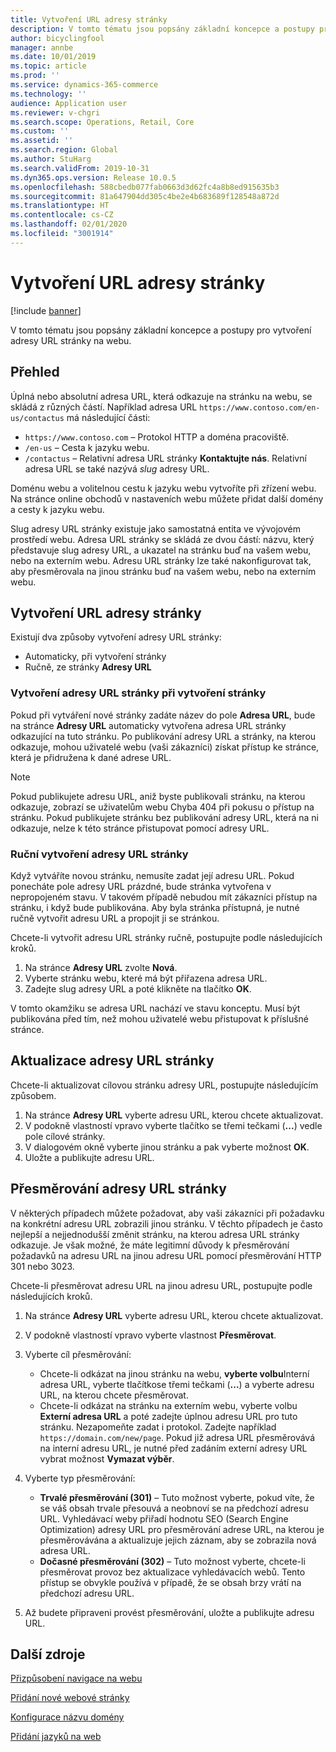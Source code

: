 ```yaml
---
title: Vytvoření URL adresy stránky
description: V tomto tématu jsou popsány základní koncepce a postupy pro vytvoření adresy URL stránky na webu.
author: bicyclingfool
manager: annbe
ms.date: 10/01/2019
ms.topic: article
ms.prod: ''
ms.service: dynamics-365-commerce
ms.technology: ''
audience: Application user
ms.reviewer: v-chgri
ms.search.scope: Operations, Retail, Core
ms.custom: ''
ms.assetid: ''
ms.search.region: Global
ms.author: StuHarg
ms.search.validFrom: 2019-10-31
ms.dyn365.ops.version: Release 10.0.5
ms.openlocfilehash: 588cbedb077fab0663d3d62fc4a8b8ed915635b3
ms.sourcegitcommit: 81a647904dd305c4be2e4b683689f128548a872d
ms.translationtype: HT
ms.contentlocale: cs-CZ
ms.lasthandoff: 02/01/2020
ms.locfileid: "3001914"
---
```

# <a name="create-a-page-url"></a>Vytvoření URL adresy stránky


[!include [banner](includes/banner.md)]

V tomto tématu jsou popsány základní koncepce a postupy pro vytvoření adresy URL stránky na webu.

## <a name="overview"></a>Přehled

Úplná nebo absolutní adresa URL, která odkazuje na stránku na webu, se skládá z různých částí. Například adresa URL `https://www.contoso.com/en-us/contactus` má následující části:

- `https://www.contoso.com` – Protokol HTTP a doména pracoviště.
- `/en-us` – Cesta k jazyku webu.
- `/contactus` – Relativní adresa URL stránky **Kontaktujte nás**. Relativní adresa URL se také nazývá *slug* adresy URL.

Doménu webu a volitelnou cestu k jazyku webu vytvoříte při zřízení webu. Na stránce online obchodů v nastaveních webu můžete přidat další domény a cesty k jazyku webu.

Slug adresy URL stránky existuje jako samostatná entita ve vývojovém prostředí webu. Adresa URL stránky se skládá ze dvou částí: názvu, který představuje slug adresy URL, a ukazatel na stránku buď na vašem webu, nebo na externím webu. Adresu URL stránky lze také nakonfigurovat tak, aby přesměrovala na jinou stránku buď na vašem webu, nebo na externím webu.

## <a name="create-a-page-url"></a>Vytvoření URL adresy stránky

Existují dva způsoby vytvoření adresy URL stránky:

- Automaticky, při vytvoření stránky
- Ručně, ze stránky **Adresy URL**

### <a name="create-a-page-url-when-you-create-a-page"></a>Vytvoření adresy URL stránky při vytvoření stránky

Pokud při vytváření nové stránky zadáte název do pole **Adresa URL**, bude na stránce **Adresy URL** automaticky vytvořena adresa URL stránky odkazující na tuto stránku. Po publikování adresy URL a stránky, na kterou odkazuje, mohou uživatelé webu (vaši zákazníci) získat přístup ke stránce, která je přidružena k dané adrese URL.

> [!NOTE]
> Pokud publikujete adresu URL, aniž byste publikovali stránku, na kterou odkazuje, zobrazí se uživatelům webu Chyba 404 při pokusu o přístup na stránku. Pokud publikujete stránku bez publikování adresy URL, která na ni odkazuje, nelze k této stránce přistupovat pomocí adresy URL.

### <a name="manually-create-a-page-url"></a>Ruční vytvoření adresy URL stránky

Když vytváříte novou stránku, nemusíte zadat její adresu URL. Pokud ponecháte pole adresy URL prázdné, bude stránka vytvořena v nepropojeném stavu. V takovém případě nebudou mít zákazníci přístup na stránku, i když bude publikována. Aby byla stránka přístupná, je nutné ručně vytvořit adresu URL a propojit ji se stránkou.

Chcete-li vytvořit adresu URL stránky ručně, postupujte podle následujících kroků.

1. Na stránce **Adresy URL** zvolte **Nová**.
1. Vyberte stránku webu, které má být přiřazena adresa URL.
1. Zadejte slug adresy URL a poté klikněte na tlačítko **OK**.

V tomto okamžiku se adresa URL nachází ve stavu konceptu. Musí být publikována před tím, než mohou uživatelé webu přistupovat k příslušné stránce.

## <a name="update-a-page-url"></a>Aktualizace adresy URL stránky

Chcete-li aktualizovat cílovou stránku adresy URL, postupujte následujícím způsobem.

1. Na stránce **Adresy URL** vyberte adresu URL, kterou chcete aktualizovat.
1. V podokně vlastností vpravo vyberte tlačítko se třemi tečkami (**...**) vedle pole cílové stránky.
1. V dialogovém okně vyberte jinou stránku a pak vyberte možnost **OK**.
1. Uložte a publikujte adresu URL.

## <a name="redirect-a-page-url"></a>Přesměrování adresy URL stránky

V některých případech můžete požadovat, aby vaši zákazníci při požadavku na konkrétní adresu URL zobrazili jinou stránku. V těchto případech je často nejlepší a nejjednodušší změnit stránku, na kterou adresa URL stránky odkazuje. Je však možné, že máte legitimní důvody k přesměrování požadavků na adresu URL na jinou adresu URL pomocí přesměrování HTTP 301 nebo 3023.

Chcete-li přesměrovat adresu URL na jinou adresu URL, postupujte podle následujících kroků.

1. Na stránce **Adresy URL** vyberte adresu URL, kterou chcete aktualizovat.
1. V podokně vlastností vpravo vyberte vlastnost **Přesměrovat**.
1. Vyberte cíl přesměrování:

    - Chcete-li odkázat na jinou stránku na webu, **vyberte volbu**Interní adresa URL, vyberte tlačítkose třemi tečkami (**...**) a vyberte adresu URL, na kterou chcete přesměrovat.
    - Chcete-li odkázat na stránku na externím webu, vyberte volbu **Externí adresa URL** a poté zadejte úplnou adresu URL pro tuto stránku. Nezapomeňte zadat i protokol. Zadejte například `https://domain.com/new/page`. Pokud již adresa URL přesměrovává na interní adresu URL, je nutné před zadáním externí adresy URL vybrat možnost **Vymazat výběr**.

1. Vyberte typ přesměrování:

    - **Trvalé přesměrování (301)** – Tuto možnost vyberte, pokud víte, že se váš obsah trvale přesouvá a neobnoví se na předchozí adresu URL. Vyhledávací weby přiřadí hodnotu SEO (Search Engine Optimization) adresy URL pro přesměrování adrese URL, na kterou je přesměrovávána a aktualizuje jejich záznam, aby se zobrazila nová adresa URL. 
    - **Dočasné přesměrování (302)** – Tuto možnost vyberte, chcete-li přesměrovat provoz bez aktualizace vyhledávacích webů. Tento přístup se obvykle používá v případě, že se obsah brzy vrátí na předchozí adresu URL.

1. Až budete připraveni provést přesměrování, uložte a publikujte adresu URL.

## <a name="additional-resources"></a>Další zdroje

[Přizpůsobení navigace na webu](customize-site-navigation.md)

[Přidání nové webové stránky](add-new-page.md)

[Konfigurace názvu domény](configure-your-domain-name.md)

[Přidání jazyků na web](add-languages-to-site.md)
